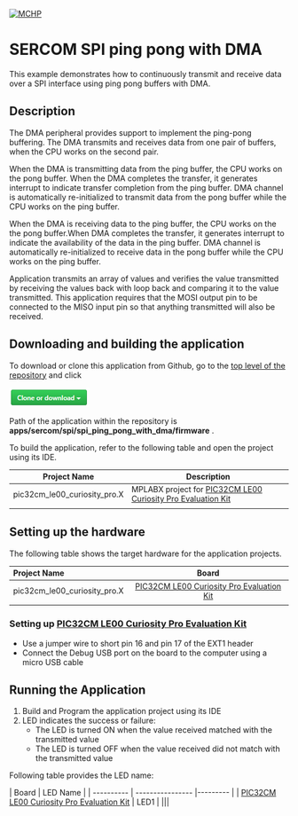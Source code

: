 [![MCHP](https://www.microchip.com/ResourcePackages/Microchip/assets/dist/images/logo.png)](https://www.microchip.com)

# SERCOM SPI ping pong with DMA

This example demonstrates how to continuously transmit and receive data over a SPI interface using ping pong buffers with DMA.

## Description

The DMA peripheral provides support to implement the ping-pong buffering. The DMA transmits and receives data from one pair of buffers, when the CPU works on the second pair.

When the DMA is transmitting data from the ping buffer, the CPU works on the pong buffer. When the DMA completes the transfer, it generates interrupt to indicate transfer completion from the ping buffer. DMA channel is automatically re-initialized to transmit data from the pong buffer while the CPU works on the ping buffer.

When the DMA is receiving data to the ping buffer, the CPU works on the the pong buffer.When DMA completes the transfer, it generates interrupt to indicate the availability of the data in the ping buffer. DMA channel is automatically re-initialized to receive data in the pong buffer while the CPU works on the ping buffer.

Application transmits an array of values and verifies the value transmitted by receiving the values back with loop back and comparing it to the value transmitted. This application requires that the MOSI output pin to be connected to the MISO input pin so that anything
transmitted will also be received.

## Downloading and building the application

To download or clone this application from Github, go to the [top level of the repository](https://github.com/Microchip-MPLAB-Harmony/csp_apps_pic32cm_le00_ls00) and click

![clone](../../../../docs/images/clone.png)

Path of the application within the repository is **apps/sercom/spi/spi_ping_pong_with_dma/firmware** .

To build the application, refer to the following table and open the project using its IDE.

| Project Name      | Description                                    |
| ----------------- | ---------------------------------------------- |
| pic32cm_le00_curiosity_pro.X | MPLABX project for [PIC32CM LE00 Curiosity Pro Evaluation Kit]() |
|||

## Setting up the hardware

The following table shows the target hardware for the application projects.

| Project Name| Board|
|:---------|:---------:|
| pic32cm_le00_curiosity_pro.X | [PIC32CM LE00 Curiosity Pro Evaluation Kit]()
|||

### Setting up [PIC32CM LE00 Curiosity Pro Evaluation Kit]()

- Use a jumper wire to short pin 16 and pin 17 of the EXT1 header
- Connect the Debug USB port on the board to the computer using a micro USB cable

## Running the Application

1. Build and Program the application project using its IDE
2. LED indicates the success or failure:
    - The LED is turned ON when the value received matched with the transmitted value
    - The LED is turned OFF when the value received did not match with the transmitted value

Following table provides the LED name:

| Board      | LED Name |
| ---------- | ---------------- |--------- |
| [PIC32CM LE00 Curiosity Pro Evaluation Kit]() | LED1 |
|||
